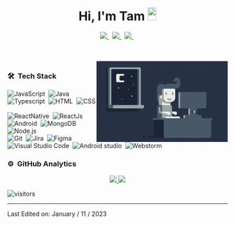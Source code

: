 <h1 align="center">Hi, I'm Tam <img src="https://media.giphy.com/media/hvRJCLFzcasrR4ia7z/giphy.gif" height="30px" width="20px"></h1>

<p align="center">
  <a href="https://www.linkedin.com/in/tamduynguyen/">
   <img src="https://img.icons8.com/color/48/000000/linkedin.png" width="3.5%"/>
    </a><span>&nbsp;</span>
  <a href="mailto:tamduynguyen0819@gmail.com">
    <img src="https://img.icons8.com/fluent/48/000000/gmail.png" width="3.5%"/>
  </a><span>&nbsp;</span>
  <a href="https://github.com/duytamdev">
    <img src="https://img.icons8.com/fluent/48/000000/github.png" width="3.5%"/>
  </a><span>&nbsp;</span>
</p>

<br/>
<br/>

<img alt="Night Coding" src="https://raw.githubusercontent.com/AVS1508/AVS1508/master/assets/Night-Coding.gif" align="right"/>



### 🛠 &nbsp;Tech Stack

![JavaScript](https://img.shields.io/badge/-JavaScript-05122A?style=flat&logo=javascript)&nbsp;
![Java](https://img.shields.io/badge/-Java-05122A?style=flat&logo=java)&nbsp;
![Typescript](https://img.shields.io/badge/-TypeScript-05122A?style=flat&logo=typescript)&nbsp;
![HTML](https://img.shields.io/badge/-HTML-05122A?style=flat&logo=HTML5)&nbsp;
![CSS](https://img.shields.io/badge/-CSS-05122A?style=flat&logo=CSS3&logoColor=1572B6)&nbsp;\
![ReactNative](https://img.shields.io/badge/-React%20Native-05122A?style=flat&logo=react)&nbsp;
![ReactJs](https://img.shields.io/badge/-React-05122A?style=flat&logo=react)&nbsp;
![Android](https://img.shields.io/badge/-Android-05122A?style=flat&logo=android)&nbsp;
![MongoDB](https://img.shields.io/badge/-Mongodb-05122A?style=flat&logo=mongodb)&nbsp;
![Node.js](https://img.shields.io/badge/-Node.js-05122A?style=flat&logo=node.js)&nbsp;\
![Git](https://img.shields.io/badge/-Git-05122A?style=flat&logo=git)&nbsp;
![Jira](https://img.shields.io/badge/-Jira-05122A?style=flat&logo=jira)&nbsp;
![Figma](https://img.shields.io/badge/-Figma-05122A?style=flat&logo=figma)&nbsp;\
![Visual Studio Code](https://img.shields.io/badge/-Visual%20Studio%20Code-05122A?style=flat&logo=visual-studio-code&logoColor=007ACC)&nbsp;
![Android studio](https://img.shields.io/badge/-Android%20Studio-05122A?style=flat&logo=android%20studio)&nbsp;
![Webstorm](https://img.shields.io/badge/-Webstorm-05122A?style=flat&logo=webstorm)&nbsp;

### ⚙️ &nbsp;GitHub Analytics

<p align="center">
<a href="https://github.com/duytamdev">
  <img height="180em" src="https://github-readme-stats-eight-theta.vercel.app/api?username=duytamdev&show_icons=true&theme=algolia&include_all_commits=true&count_private=true"/>
  <img height="180em" src="https://github-readme-stats-eight-theta.vercel.app/api/top-langs/?username=duytamdev&layout=compact&langs_count=8&theme=algolia"/>
</a>
</p>


![visitors](https://visitor-badge.laobi.icu/badge?page_id=duytamdev.408179647)

------

Last Edited on: January / 11 / 2023
